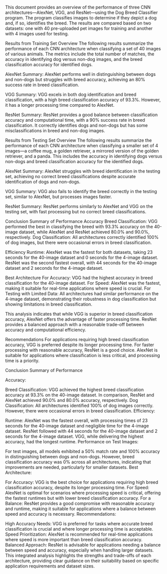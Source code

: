 This document provides an overview of the performance of three CNN architectures—AlexNet, VGG, and ResNet—using the Dog Breed Classifier program. The program classifies images to determine if they depict a dog and, if so, identifies the breed. The results are compared based on two datasets: one with 40 pre-uploaded pet images for training and another with 4 images used for testing.

Results from Training Set
Overview
The following results summarize the performance of each CNN architecture when classifying a set of 40 images of various animals. The metrics include the total number of matches, the accuracy in identifying dog versus non-dog images, and the breed classification accuracy for identified dogs.

AlexNet
Summary: AlexNet performs well in distinguishing between dogs and non-dogs but struggles with breed accuracy, achieving an 80% success rate in breed classification.

VGG
Summary: VGG excels in both dog identification and breed classification, with a high breed classification accuracy of 93.3%. However, it has a longer processing time compared to AlexNet.

ResNet
Summary: ResNet provides a good balance between classification accuracy and computational time, with a 90% success rate in breed classification. It correctly identifies dogs and non-dogs but has some misclassifications in breed and non-dog images.

Results from Testing Set
Overview
The following results summarize the performance of each CNN architecture when classifying a smaller set of 4 images—a coffee mug, a golden retriever, a mirrored version of the golden retriever, and a panda. This includes the accuracy in identifying dogs versus non-dogs and breed classification accuracy for the identified dogs.

AlexNet
Summary: AlexNet struggles with breed identification in the testing set, achieving no correct breed classifications despite accurate identification of dogs and non-dogs.

VGG
Summary: VGG also fails to identify the breed correctly in the testing set, similar to AlexNet, but processes images faster.

ResNet
Summary: ResNet performs similarly to AlexNet and VGG on the testing set, with fast processing but no correct breed classifications.

Conclusion
Summary of Performance
Accuracy
Breed Classification: VGG performed the best in classifying the breed with 93.3% accuracy on the 40-image dataset, while AlexNet and ResNet achieved 80.0% and 90.0%, respectively.
Dog Classification: All architectures correctly identified 100% of dog images, but there were occasional errors in breed classification.

Efficiency
Runtime: AlexNet was the fastest for both datasets, taking 23 seconds for the 40-image dataset and 0 seconds for the 4-image dataset. ResNet was the second fastest overall, with 44 seconds for the 40-image dataset and 2 seconds for the 4-image dataset.

Best Architecture
For Accuracy: VGG had the highest accuracy in breed classification for the 40-image dataset.
For Speed: AlexNet was the fastest, making it suitable for real-time applications where speed is crucial.
For Testing with Limited Data: All architectures had similar performance on the 4-image dataset, demonstrating their robustness in dog classification but showing limitations in breed classification.

This analysis indicates that while VGG is superior in breed classification accuracy, AlexNet offers the advantage of faster processing time. ResNet provides a balanced approach with a reasonable trade-off between accuracy and computational efficiency.

Recommendations
For applications requiring high breed classification accuracy, VGG is preferred despite its longer processing time. For faster processing with reasonable accuracy, ResNet is a good choice. AlexNet is suitable for applications where classification is less critical, and processing time is a priority.


Conclusion
Summary of Performance

Accuracy:

Breed Classification: VGG achieved the highest breed classification accuracy at 93.3% on the 40-image dataset. In comparison, ResNet and AlexNet achieved 90.0% and 80.0% accuracy, respectively.
Dog Classification: All architectures identified 100% of dog images correctly. However, there were occasional errors in breed classification.
Efficiency:

Runtime: AlexNet was the fastest overall, with processing times of 23 seconds for the 40-image dataset and negligible time for the 4-image dataset. ResNet followed with 44 seconds for the 40-image dataset and 2 seconds for the 4-image dataset. VGG, while delivering the highest accuracy, had the longest runtime.
Performance on Test Images:

For test images, all models exhibited a 50% match rate and 100% accuracy in distinguishing between dogs and non-dogs. However, breed classification accuracy was 0% across all architectures, indicating that improvements are needed, particularly for smaller datasets.
Best Architecture:

For Accuracy: VGG is the best choice for applications requiring high breed classification accuracy, despite its longer processing time.
For Speed: AlexNet is optimal for scenarios where processing speed is critical, offering the fastest runtimes but with lower breed classification accuracy.
For a Balance: ResNet provides a good compromise with reasonable accuracy and runtime, making it suitable for applications where a balance between speed and accuracy is necessary.
Recommendations:

High Accuracy Needs: VGG is preferred for tasks where accurate breed classification is crucial and where longer processing time is acceptable.
Speed Prioritization: AlexNet is recommended for real-time applications where speed is more important than breed classification accuracy.
Balanced Approach: ResNet is advisable for applications needing a balance between speed and accuracy, especially when handling larger datasets.
This integrated analysis highlights the strengths and trade-offs of each architecture, providing clear guidance on their suitability based on specific application requirements and dataset sizes.
